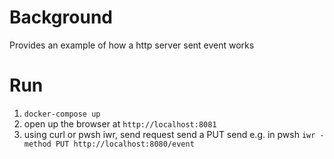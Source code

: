 # Background

Provides an example of how a http server sent event works

# Run

1. `docker-compose up` 
2. open up the browser at `http://localhost:8081`
3. using curl or pwsh iwr, send request send a PUT send 
    e.g. in pwsh `iwr -method PUT http://localhost:8080/event`

